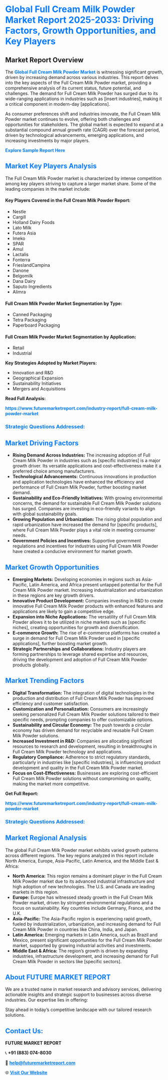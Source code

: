 <h1 style="color: #007BFF;">Global Full Cream Milk Powder Market Report 2025-2033: Driving Factors, Growth Opportunities, and Key Players</h1>

<section id="overview">
<h2>Market Report Overview</h2>
<p>The <a href="https://www.futuremarketreport.com/industry-report/full-cream-milk-powder-market" style="color: #007BFF; text-decoration: none;"><strong>Global Full Cream Milk Powder Market</strong></a> is witnessing significant growth, driven by increasing demand across various industries. This report delves into the key aspects of the Full Cream Milk Powder market, providing a comprehensive analysis of its current status, future potential, and challenges. The demand for Full Cream Milk Powder has surged due to its wide-ranging applications in industries such as [insert industries], making it a critical component in modern-day [applications].</p>
<p>As consumer preferences shift and industries innovate, the Full Cream Milk Powder market continues to evolve, offering both challenges and opportunities for stakeholders. The global market is expected to expand at a substantial compound annual growth rate (CAGR) over the forecast period, driven by technological advancements, emerging applications, and increasing investments by major players.</p>
</section>

<section id="overview">
<p><a href="https://www.futuremarketreport.com/request-sample/reportId=61701" style="color: #007BFF; text-decoration: none;"><strong>Explore Sample Report Here</strong></a></p>
</section>

<section id="key-players">
<h2 style="color: #007BFF;">Market Key Players Analysis</h2>
<p>The Full Cream Milk Powder market is characterized by intense competition among key players striving to capture a larger market share. Some of the leading companies in the market include:</p>
<h4>Key Players Covered in the Full Cream Milk Powder Report:</h4>
<ul><li>Nestle</li><li>Cargill</li><li>Holland Dairy Foods</li><li>Lato Milk</li><li>Futera Asia</li><li>Imeko</li><li>SPAR</li><li>Amul</li><li>Lactalis</li><li>Fonterra</li><li>FrieslandCampina</li><li>Danone</li><li>Belgomilk</li><li>Dana Dairy</li><li>Saputo Ingredients</li><li>Alimra</li></ul>
<h4>Full Cream Milk Powder Market Segmentation by Type:</h4>
<ul><li>Canned Packaging</li><li>Tetra Packaging</li><li>Paperboard Packaging</li></ul>

<h4>Full Cream Milk Powder Market Segmentation by Application:</h4>
<ul><li>Retail</li><li>Industrial</li></ul>
<p><strong>Key Strategies Adopted by Market Players:</strong></p>
<ul>
<li>Innovation and R&D</li>
<li>Geographical Expansion</li>
<li>Sustainability Initiatives</li>
<li>Mergers and Acquisitions</li>
</ul>
</section>

<section>
<p><strong>Read Full Analysis: </strong></p><a href="https://www.futuremarketreport.com/industry-report/full-cream-milk-powder-market" style="color: #007BFF; text-decoration: none;"><strong>https://www.futuremarketreport.com/industry-report/full-cream-milk-powder-market</strong></a>
<h3 style="color: #007BFF;">Strategic Questions Addressed:</h3>
</section>

<section id="driving-factors">
<h2 style="color: #007BFF;">Market Driving Factors</h2>
<ul>
<li><strong>Rising Demand Across Industries:</strong> The increasing adoption of Full Cream Milk Powder in industries such as [specific industries] is a major growth driver. Its versatile applications and cost-effectiveness make it a preferred choice among manufacturers.</li>
<li><strong>Technological Advancements:</strong> Continuous innovations in production and application technologies have enhanced the efficiency and performance of Full Cream Milk Powder, further boosting market demand.</li>
<li><strong>Sustainability and Eco-Friendly Initiatives:</strong> With growing environmental concerns, the demand for sustainable Full Cream Milk Powder solutions has surged. Companies are investing in eco-friendly variants to align with global sustainability goals.</li>
<li><strong>Growing Population and Urbanization:</strong> The rising global population and rapid urbanization have increased the demand for [specific products], where Full Cream Milk Powder plays a vital role in meeting consumer needs.</li>
<li><strong>Government Policies and Incentives:</strong> Supportive government regulations and incentives for industries using Full Cream Milk Powder have created a conducive environment for market growth.</li>
</ul>
</section>

<section id="growth-opportunities">
<h2 style="color: #007BFF;">Market Growth Opportunities</h2>
<ul>
<li><strong>Emerging Markets:</strong> Developing economies in regions such as Asia-Pacific, Latin America, and Africa present untapped potential for the Full Cream Milk Powder market. Increasing industrialization and urbanization in these regions are key growth drivers.</li>
<li><strong>Innovative Product Development:</strong> Companies investing in R&D to create innovative Full Cream Milk Powder products with enhanced features and applications are likely to gain a competitive edge.</li>
<li><strong>Expansion into Niche Applications:</strong> The versatility of Full Cream Milk Powder allows it to be utilized in niche markets such as [specific niches], creating opportunities for growth and diversification.</li>
<li><strong>E-commerce Growth:</strong> The rise of e-commerce platforms has created a surge in demand for Full Cream Milk Powder used in [specific applications], further boosting market growth.</li>
<li><strong>Strategic Partnerships and Collaborations:</strong> Industry players are forming partnerships to leverage shared expertise and resources, driving the development and adoption of Full Cream Milk Powder products globally.</li>
</ul>
</section>

<section id="trending-factors">
<h2 style="color: #007BFF;">Market Trending Factors</h2>
<ul>
<li><strong>Digital Transformation:</strong> The integration of digital technologies in the production and distribution of Full Cream Milk Powder has improved efficiency and customer satisfaction.</li>
<li><strong>Customization and Personalization:</strong> Consumers are increasingly seeking personalized Full Cream Milk Powder solutions tailored to their specific needs, prompting companies to offer customizable options.</li>
<li><strong>Sustainability and Circular Economy:</strong> The push towards a circular economy has driven demand for recyclable and reusable Full Cream Milk Powder solutions.</li>
<li><strong>Increased Investment in R&D:</strong> Companies are allocating significant resources to research and development, resulting in breakthroughs in Full Cream Milk Powder technology and applications.</li>
<li><strong>Regulatory Compliance:</strong> Adherence to strict regulatory standards, particularly in industries like [specific industries], is influencing product development and quality in the Full Cream Milk Powder market.</li>
<li><strong>Focus on Cost-Effectiveness:</strong> Businesses are exploring cost-efficient Full Cream Milk Powder solutions without compromising on quality, making the market more competitive.</li>
</ul>
</section>

<section>
<p><strong>Get Full Report: </strong></p><a href="https://www.futuremarketreport.com/industry-report/full-cream-milk-powder-market" style="color: #007BFF; text-decoration: none;"><strong>https://www.futuremarketreport.com/industry-report/full-cream-milk-powder-market</strong></a>
<h3 style="color: #007BFF;">Strategic Questions Addressed:</h3>
</section>


<section id="regional-analysis">
<h2 style="color: #007BFF;">Market Regional Analysis</h2>
<p>The global Full Cream Milk Powder market exhibits varied growth patterns across different regions. The key regions analyzed in this report include North America, Europe, Asia-Pacific, Latin America, and the Middle East & Africa:</p>
<ul>
<li><strong>North America:</strong> This region remains a dominant player in the Full Cream Milk Powder market due to its advanced industrial infrastructure and high adoption of new technologies. The U.S. and Canada are leading markets in this region.</li>
<li><strong>Europe:</strong> Europe has witnessed steady growth in the Full Cream Milk Powder market, driven by stringent environmental regulations and a focus on sustainability. Key countries include Germany, France, and the U.K.</li>
<li><strong>Asia-Pacific:</strong> The Asia-Pacific region is experiencing rapid growth, fueled by industrialization, urbanization, and increasing demand for Full Cream Milk Powder in countries like China, India, and Japan.</li>
<li><strong>Latin America:</strong> Emerging markets in Latin America, such as Brazil and Mexico, present significant opportunities for the Full Cream Milk Powder market, supported by growing industrial activities and investments.</li>
<li><strong>Middle East & Africa:</strong> The region’s growth is driven by expanding industries, infrastructure development, and increasing demand for Full Cream Milk Powder in sectors like [specific sectors].</li>
</ul>
</section>

<footer>
<h2 style="color: #007BFF;">About FUTURE MARKET REPORT</h2>
<p>We are a trusted name in market research and advisory services, delivering actionable insights and strategic support to businesses across diverse industries. Our expertise lies in offering:</p>

<p>Stay ahead in today’s competitive landscape with our tailored research solutions.</p>

<h2 style="color: #007BFF;">Contact Us:</h2>
<p><strong>FUTURE MARKET REPORT</strong></p>
<p>📞 <strong>+91 (883) 074-8030</strong></p>
<p>📧 <strong><a href="mailto:help@futuremarketreport.com" style="color: #007BFF;">help@futuremarketreport.com</a></strong></p>
<p>🌐 <strong><a href="https://www.futuremarketreport.com/" style="color: #007BFF;">Visit Our Website</a></strong></p>
</footer>